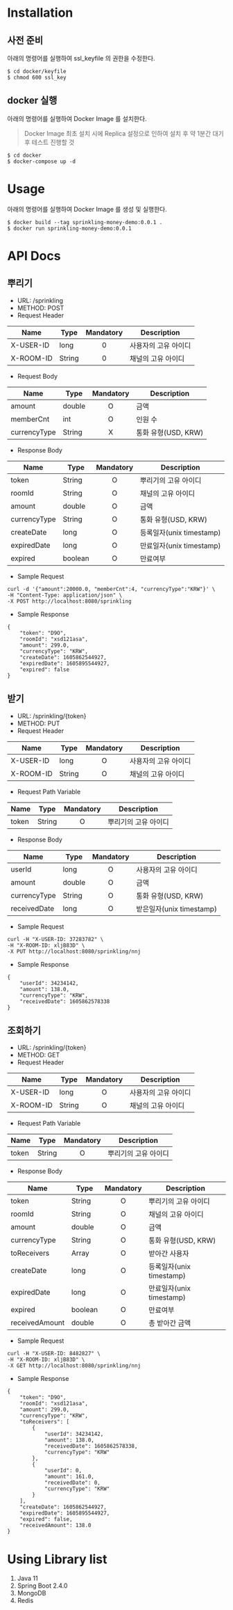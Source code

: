 # Installation
## 사전 준비
아래의 명령어를 실행하여 ssl_keyfile 의 권한을 수정한다.
```
$ cd docker/keyfile
$ chmod 600 ssl_key
```

## docker 실행
아래의 명령어를 실행하여 Docker Image 를 설치한다.
> Docker Image 최초 설치 시에 Replica 설정으로 인하여 설치 후 약 1분간 대기 후 테스트 진행할 것
```
$ cd docker
$ docker-compose up -d
```

# Usage
아래의 명령어를 실행하여 Docker Image 를 생성 및 실행한다.
```
$ docker build --tag sprinkling-money-demo:0.0.1 .
$ docker run sprinkling-money-demo:0.0.1
```

# API Docs
## 뿌리기
- URL: /sprinkling
- METHOD: POST
- Request Header

| Name | Type | Mandatory | Description |
|---|---|:---:|---|
| X-USER-ID | long | 0 | 사용자의 고유 아이디 |
| X-ROOM-ID | String | 0 | 채널의 고유 아이디 |

- Request Body

| Name | Type | Mandatory | Description |
|---|---|:---:|---|
| amount | double | O | 금액 |
| memberCnt | int | O | 인원 수 |
| currencyType | String | X | 통화 유형(USD, KRW) |

- Response Body

| Name | Type | Mandatory | Description |
|---|---|:---:|---|
| token | String | O | 뿌리기의 고유 아이디 |
| roomId | String | O | 채널의 고유 아이디 |
| amount | double | O | 금액 |
| currencyType | String | O | 통화 유형(USD, KRW) |
| createDate | long | O | 등록일자(unix timestamp) |
| expiredDate | long | O | 만료일자(unix timestamp) |
| expired | boolean | O | 만료여부 |

- Sample Request
```
curl -d '{"amount":20000.0, "memberCnt":4, "currencyType":"KRW"}' \
-H "Content-Type: application/json" \
-X POST http://localhost:8080/sprinkling
```
- Sample Response
```
{
    "token": "D9O",
    "roomId": "xsd121asa",
    "amount": 299.0,
    "currencyType": "KRW",
    "createDate": 1605862544927,
    "expiredDate": 1605895544927,
    "expired": false
}
```

## 받기
- URL: /sprinkling/{token}
- METHOD: PUT
- Request Header

| Name | Type | Mandatory | Description |
|---|---|:---:|---|
| X-USER-ID | long | O | 사용자의 고유 아이디 |
| X-ROOM-ID | String | O | 채널의 고유 아이디 |

- Request Path Variable

| Name | Type | Mandatory | Description |
|---|---|:---:|---|
| token | String | O | 뿌리기의 고유 아이디 |

- Response Body

| Name | Type | Mandatory | Description |
|---|---|:---:|---|
| userId | long | O | 사용자의 고유 아이디 |
| amount | double | O | 금액 |
| currencyType | String | O | 통화 유형(USD, KRW) |
| receivedDate | long | O | 받은일자(unix timestamp) |

- Sample Request
```
curl -H "X-USER-ID: 37283782" \
-H "X-ROOM-ID: xljB83D" \
-X PUT http://localhost:8080/sprinkling/nnj
```
- Sample Response
```
{
    "userId": 34234142,
    "amount": 138.0,
    "currencyType": "KRW",
    "receivedDate": 1605862578338
}
```

## 조회하기
- URL: /sprinkling/{token}
- METHOD: GET
- Request Header

| Name | Type | Mandatory | Description |
|---|---|:---:|---|
| X-USER-ID | long | O | 사용자의 고유 아이디 |
| X-ROOM-ID | String | O | 채널의 고유 아이디 |

- Request Path Variable

| Name | Type | Mandatory | Description |
|---|---|:---:|---|
| token | String | O | 뿌리기의 고유 아이디 |

- Response Body

| Name | Type | Mandatory | Description |
|---|---|:---:|---|
| token | String | O | 뿌리기의 고유 아이디 |
| roomId | String | O | 채널의 고유 아이디 |
| amount | double | O | 금액 |
| currencyType | String | O | 통화 유형(USD, KRW) |
| toReceivers | Array | O | 받아간 사용자 |
| createDate | long | O | 등록일자(unix timestamp) |
| expiredDate | long | O | 만료일자(unix timestamp) |
| expired | boolean | O | 만료여부 |
| receivedAmount | double | O | 총 받아간 금액 |

- Sample Request
```
curl -H "X-USER-ID: 8482827" \
-H "X-ROOM-ID: xljB83D" \
-X GET http://localhost:8080/sprinkling/nnj
```
- Sample Response
```
{
    "token": "D9O",
    "roomId": "xsd121asa",
    "amount": 299.0,
    "currencyType": "KRW",
    "toReceivers": [
        {
            "userId": 34234142,
            "amount": 138.0,
            "receivedDate": 1605862578338,
            "currencyType": "KRW"
        },
        {
            "userId": 0,
            "amount": 161.0,
            "receivedDate": 0,
            "currencyType": "KRW"
        }
    ],
    "createDate": 1605862544927,
    "expiredDate": 1605895544927,
    "expired": false,
    "receivedAmount": 138.0
}
```

# Using Library list
1. Java 11
2. Spring Boot 2.4.0
3. MongoDB
4. Redis
